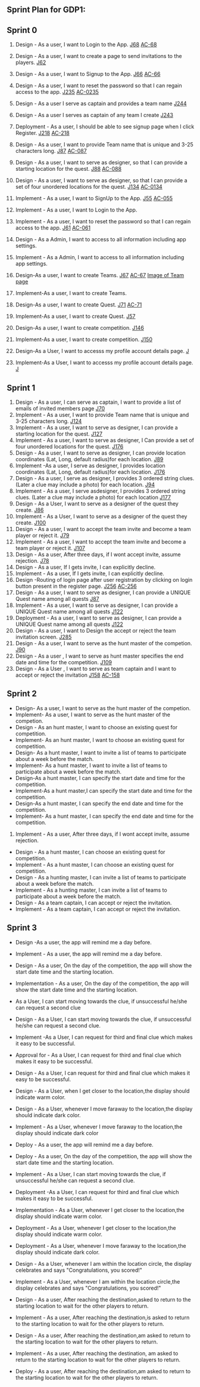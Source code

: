 ## Sprint Plan for GDP1:

## Sprint 0

1. Design - As a user, I want to Login to the App. [J68](http://cs04.nwmissouri.edu/projects/GDPGAM/issues/GDPGAM-68?filter=allopenissues) [AC-68](https://github.com/Krishna-Koyyalamudi/The-Hunt/blob/master/docs/acceptance-criteria/068.md)
1. Design - As a user, I want to create a page to send invitations to the players. [J62](http://cs04.nwmissouri.edu/browse/GDPGAM-62)
1. Design - As a user, I want to Signup to the App. [J66](http://cs04.nwmissouri.edu/browse/GDPGAM-66) [AC-66](https://github.com/Krishna-Koyyalamudi/The-Hunt/blob/master/docs/acceptance-criteria/066.md)
1. Design - As a user, I want to reset the password so that I can regain access to the app. [J235](http://cs04.nwmissouri.edu/browse/GDPGAM-235)  [AC-0235](https://github.com/Krishna-Koyyalamudi/The-Hunt/blob/master/docs/acceptance-criteria/0235.md)
1. Design - As a user I serve as captain and provides a team name [J244]( http://cs04.nwmissouri.edu/browse/GDPGAM-244)
1. Design - As a user I serves as captain of any team I create [J243](http://cs04.nwmissouri.edu/browse/GDPGAM-243)
1. Deployment - As a user, I should be able to see signup page when I click Register. [J218](http://cs04.nwmissouri.edu/browse/GDPGAM-218) [AC-218]()
1. Design - As a user, I want to provide Team name that is  unique and 3-25 characters long. [J87](http://cs04.nwmissouri.edu/browse/GDPGAM-87)  [AC-087](https://github.com/Krishna-Koyyalamudi/The-Hunt/blob/master/docs/acceptance-criteria/087.md)
1. Design - As a user, I want to serve as designer, so that I can provide a starting location for the quest. [J88](http://cs04.nwmissouri.edu/browse/GDPGAM-88) [AC-088](https://github.com/Krishna-Koyyalamudi/The-Hunt/blob/master/docs/acceptance-criteria/088.md)
1. Design - As a user, I want to serve as designer, so that I can provide a set of four unordered locations for the quest. [J134](http://cs04.nwmissouri.edu/browse/GDPGAM-134)  [AC-0134](https://github.com/Krishna-Koyyalamudi/The-Hunt/blob/master/docs/acceptance-criteria/0134.md)
1. Implement - As a user, I want to SignUp to the App. [J55](http://cs04.nwmissouri.edu/browse/GDPGAM-55) [AC-055](https://github.com/Krishna-Koyyalamudi/The-Hunt/blob/master/docs/acceptance-criteria/055.md)
1. Implement - As a user, I want to Login to the App.[]() []()
1. Implement - As a user, I want to reset the password so that I can regain access to the app. [J61](http://cs04.nwmissouri.edu/browse/GDPGAM-61)  [AC-061](https://github.com/Krishna-Koyyalamudi/The-Hunt/blob/master/docs/acceptance-criteria/061.md)
1. Design - As a Admin, I want to access to all information including app settings.
1. Implement - As a Admin, I want to access to all information including app settings.

1. Design-As a user, I want to create Teams. [J67](http://cs04.nwmissouri.edu/browse/GDPGAM-67)  [AC-67](https://github.com/Krishna-Koyyalamudi/The-Hunt/blob/master/docs/acceptance-criteria/067.md) [Image of Team page](https://github.com/Krishna-Koyyalamudi/The-Hunt/blob/master/Teamcreation.png)
1. Implement-As a user, I want to create Teams. 
1. Design-As a user, I want to  create Quest. [J71](http://cs04.nwmissouri.edu/browse/GDPGAM-71) [AC-71](https://github.com/Krishna-Koyyalamudi/The-Hunt/blob/master/docs/acceptance-criteria/071.md) 
1. Implement-As a user, I want to create Quest. [J57](http://cs04.nwmissouri.edu/browse/GDPGAM-57) 
1. Design-As a user, I want to create competition. [J146](http://cs04.nwmissouri.edu/browse/GDPGAM-71) 
1. Implement-As a user, I want to create competition. [J150](http://cs04.nwmissouri.edu/browse/GDPGAM-71)  
1. Design-As a User, I want to accesss my profile account details page.  [J]()
1. Implement-As a User, I want to accesss my profile account details page. [J]()


## Sprint 1

1. Design - As a user, I can serve as captain, I want to provide a list of emails of invited members page [J70](http://cs04.nwmissouri.edu/browse/GDPGAM-70)
1. Implement - As a user, I want to provide Team name that is  unique and 3-25 characters long. [J124](http://cs04.nwmissouri.edu/browse/GDPGAM-124) 
1. Implement - As a user, I want to serve as designer, I can provide a starting location for the quest. [J127](http://cs04.nwmissouri.edu/browse/GDPGAM-127)
1. Implement - As a user, I want to serve as designer, I Can provide a set of four unordered locations for the quest. [J176](http://cs04.nwmissouri.edu/browse/GDPGAM-176)
1. Design - As a user, I want to serve as designer, I can provide location coordinates (Lat, Long, default radius)for each location. [J89](http://cs04.nwmissouri.edu/browse/GDPGAM-89)
1. Implement -As a user, I serve as designer, I provides location coordinates (Lat, Long, default radius)for each location. [J176 ](http://cs04.nwmissouri.edu/browse/GDPGAM-176)
1. Design - As a user, I serve as designer, I provides 3 ordered string clues. (Later a clue may include a photo) for each location. [J94](http://cs04.nwmissouri.edu/browse/GDPGAM-94)
1. Implement - As a user, I serve asdesigner, I provides 3 ordered string clues. (Later a clue may include a photo) for each location [J177](http://cs04.nwmissouri.edu/browse/GDPGAM-177)
1. Design - As a User, I want to serve as a designer of the quest they create. [J86](http://cs04.nwmissouri.edu/browse/GDPGAM-94)
1. Implement - As a User, I want to serve as a designer of the quest they create. [J100](http://cs04.nwmissouri.edu/browse/GDPGAM-100)
1. Design - As a user, I want to accept the team invite and become a team player or reject it. [J79](http://cs04.nwmissouri.edu/browse/GDPGAM-100)
1. Implement - As a user, I want to accept the team invite and become a team player or reject it. [J107](http://cs04.nwmissouri.edu/browse/GDPGAM-107)
1. Design - As a user, After three days, if I wont accept invite, assume rejection.  [J78](http://cs04.nwmissouri.edu/browse/GDPGAM-78) 
1. Design - As a user, If I gets invite, I can explicitly decline. 
1. Implement - As a user, If I gets invite, I can explicitly decline.
1. Design -Routing of login page after user registration by clicking on login button present in the register page. [J256](http://cs04.nwmissouri.edu/browse/GDPGAM-256) [AC-256](https://github.com/Krishna-Koyyalamudi/The-Hunt/blob/master/docs/acceptance-criteria/0256.md)
1. Design - As a user, I want to serve as designer, I can provide a UNIQUE Quest name among all quests [J87](http://cs04.nwmissouri.edu/browse/GDPGAM-78)
1. Implement - As a user, I want to serve as designer, I can provide a UNIQUE Quest name among all quests [J122](http://cs04.nwmissouri.edu/browse/GDPGAM-122)
1. Deployment - As a user, I want to serve as designer, I can provide a UNIQUE Quest name among all quests [J122](http://cs04.nwmissouri.edu/browse/GDPGAM-124)
1. Design - As a user, I want to Design the accept or reject the team invitation screen. [J285](http://cs04.nwmissouri.edu/browse/GDPGAM-78)  
1. Design - As a user, I want to serve as the hunt master of the competion. [J90](http://cs04.nwmissouri.edu/browse/GDPGAM-90)
1. Design - As a user , I want to serve as hunt master specifies the end date and time for the competition. [J109](http://cs04.nwmissouri.edu/browse/GDPGAM-109)
1. Design - As a User , I want to serve as team captain and I want to accept or reject the invitation [J158](http://cs04.nwmissouri.edu/browse/GDPGAM-158) [AC-158](https://github.com/Krishna-Koyyalamudi/The-Hunt/blob/master/docs/acceptance-criteria/0158.md)
 
## Sprint 2

* Design- As a user, I want to serve as the hunt master of the competion.
* Implement- As a user, I want to serve as the hunt master of the competion.
* Design - As an hunt master, I want to choose an existing quest for competition.
* Implement- As an hunt master, I want to choose an existing quest for competition.
* Design- As a hunt master, I want to invite a list of teams to participate about a week before the match.
* Implement- As a hunt master, I want to invite a list of teams to participate about a week before the match.
* Design-As a hunt master, I can specify the start date and time for the competition.
* Implement-As a hunt master,I can specify the start date and time for the competition.
* Design-As a hunt master, I can specify the end date and time for the competition.
* Implement- As a hunt master, I can specify the end date and time for the competition.
1. Implement - As a user, After three days, if I wont accept invite, assume rejection. []()

* Design - As a hunt master, I can choose an existing quest for competition.
* Implement - As a hunt master, I can choose an existing quest for competition.
* Design - As a hunting master, I can invite a list of teams to participate about a week before the match.
* Implement - As a hunting master, I can invite a list of teams to participate about a week before the match.
* Design - As a team captain, I can accept or reject the invitation.
* Implement - As a team captain, I can accept or reject the invitation.

## Sprint 3


* Design -As a user, the app will remind me a day before.
* Implement - As a user, the app will remind me a day before.
* Design - As a user, On the day of the competition, the app will show the start date time and the starting location.
* Implementation - As a user, On the day of the competition, the app will show the start date time and the starting location.
* As a User, I can start moving towards the clue, if unsuccessful he/she can request a second clue
* Design - As a User, I can start moving towards the clue, if unsuccessful he/she can request a second clue.
* Implement -As a User, I can request for third and final clue which makes it easy to be successful.
* Approval for - As a User, I can request for third and final clue which makes it easy to be successful.
* Design - As a User, I can request for third and final clue which makes it easy to be successful.
* Design - As a User, when I get closer to the location,the display should indicate warm color.
* Design - As a User, whenever I move faraway to the location,the display should indicate dark color.
* Implement - As a User, whenever I move faraway to the location,the display should indicate dark color


* Deploy -  As a user, the app will remind me a day before.
* Deploy - As a user, On the day of the competition, the app will show the start date time and the starting location.
* Implement - As a User, I can start moving towards the clue, if unsuccessful he/she can request a second clue.
* Deployment -As a User, I can request for third and final clue which makes it easy to be successful.
* Implementation - As a User, whenever I get closer to the location,the display should indicate warm color.
* Deployment - As a User, whenever I get closer to the location,the display should indicate warm color.
* Deployment - As a User, whenever I move faraway to the location,the display should indicate dark color.
* Design - As a User, whenever I am within the location circle, the display celebrates and says "Congratulations, you scored!"
* Implement - As a User, whenever I am within the location circle,the display celebrates and says "Congratulations, you scored!"
* Design - As a user, After reaching the destination,asked to return to the starting location to wait for the other players to return.
* Implement - As a user, After reaching the destination,is asked to return to the starting location to wait for the other players to return.


* Design - As a user, After reaching the destination,am asked to return to the starting location to wait for the other players to return.
* Implement - As a user, After reaching the destination, am asked to return to the starting location to wait for the other players to return.
* Deploy - As a user, After reaching the destination,am asked to return to the starting location to wait for the other players to return.


